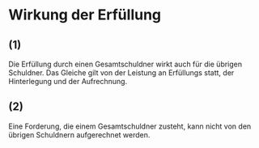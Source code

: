 # Wirkung der Erfüllung



## (1)

 Die Erfüllung durch einen Gesamtschuldner wirkt auch für die übrigen Schuldner. Das Gleiche gilt von der Leistung an Erfüllungs statt, der Hinterlegung und der Aufrechnung.

## (2)

 Eine Forderung, die einem Gesamtschuldner zusteht, kann nicht von den übrigen Schuldnern aufgerechnet werden. 

